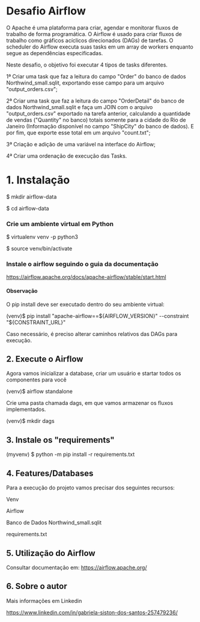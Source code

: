 
# Desafio Airflow 

O Apache é uma plataforma para criar, agendar e monitorar fluxos de trabalho de forma programática. O Airflow é usado para criar fluxos de trabalho como gráficos acíclicos direcionados (DAGs) de tarefas. O scheduler do Airflow executa suas tasks em um array de workers enquanto segue as dependências especificadas. 

Neste desafio, o objetivo foi executar 4 tipos de tasks diferentes.

1ª Criar uma task que faz a leitura do campo "Order" do banco de dados Northwind_small.sqlit, exportando esse campo para um arquivo "output_orders.csv";

2ª Criar uma task que faz a leitura do campo "OrderDetail" do banco de dados Northwind_small.sqlit e faça um JOIN com o arquivo "output_orders.csv" exportado na tarefa anterior, calculando a quantidade de vendas ("Quantity" no banco) totais somente para a cidade do Rio de Janeiro (Informação disponível no campo "ShipCity" do banco de dados). E por fim, que exporte esse total em um arquivo "count.txt";

3ª Criação e adição de uma variável na interface do Airflow;

4ª Criar uma ordenação de execução das Tasks.

# 1. Instalação 
$ mkdir airflow-data

$ cd airflow-data 

### Crie um ambiente virtual em Python 
$ virtualenv venv -p python3

$ source venv/bin/activate

### Instale o airflow seguindo o guia da documentação

https://airflow.apache.org/docs/apache-airflow/stable/start.html

#### Observação 

O pip install deve ser executado dentro do seu ambiente virtual:

(venv)$ pip install "apache-airflow==${AIRFLOW_VERSION}" --constraint "${CONSTRAINT_URL}"

Caso necessário, é preciso alterar caminhos relativos das DAGs para execução.
## 2. Execute o Airflow

Agora vamos inicializar a database, criar um usuário e startar todos os componentes para você


(venv)$ airflow standalone

Crie uma pasta chamada dags, em que vamos armazenar os fluxos implementados.

(venv)$ mkdir dags

## 3. Instale os "requirements"
(myvenv) $ python -m pip install -r requirements.txt


## 4. Features/Databases
Para a execução do projeto vamos precisar dos seguintes recursos:

Venv 

Airflow

Banco de Dados Northwind_small.sqlit

requirements.txt

## 5. Utilização do Airflow

Consultar documentação em: <https://airflow.apache.org/>

## 6. Sobre o autor

Mais informações em Linkedin 

 <https://www.linkedin.com/in/gabriela-siston-dos-santos-257479236/>




